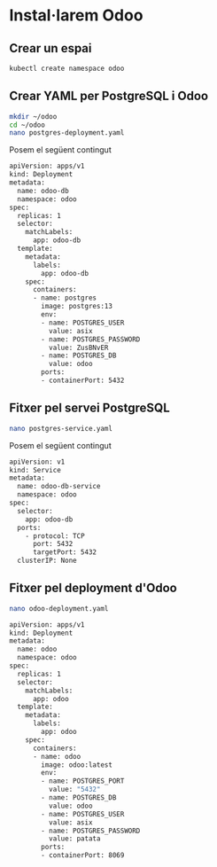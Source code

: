 # Instal·larem Odoo
## Crear un espai
```bash
kubectl create namespace odoo
```
## Crear YAML per PostgreSQL i Odoo

```bash
mkdir ~/odoo
cd ~/odoo
nano postgres-deployment.yaml
```
Posem el següent contingut
```bash
apiVersion: apps/v1
kind: Deployment
metadata:
  name: odoo-db
  namespace: odoo
spec:
  replicas: 1
  selector:
    matchLabels:
      app: odoo-db
  template:
    metadata:
      labels:
        app: odoo-db
    spec:
      containers:
      - name: postgres
        image: postgres:13
        env:
        - name: POSTGRES_USER
          value: asix
        - name: POSTGRES_PASSWORD
          value: ZusBNvER
        - name: POSTGRES_DB
          value: odoo
        ports:
        - containerPort: 5432
```

## Fitxer pel servei PostgreSQL
```bash
nano postgres-service.yaml
```

Posem el següent contingut
```bash
apiVersion: v1
kind: Service
metadata:
  name: odoo-db-service
  namespace: odoo
spec:
  selector:
    app: odoo-db
  ports:
    - protocol: TCP
      port: 5432
      targetPort: 5432
  clusterIP: None
```

## Fitxer pel deployment d'Odoo
```bash
nano odoo-deployment.yaml
```

```bash
apiVersion: apps/v1
kind: Deployment
metadata:
  name: odoo
  namespace: odoo
spec:
  replicas: 1
  selector:
    matchLabels:
      app: odoo
  template:
    metadata:
      labels:
        app: odoo
    spec:
      containers:
      - name: odoo
        image: odoo:latest
        env:
        - name: POSTGRES_PORT
          value: "5432"
        - name: POSTGRES_DB
          value: odoo
        - name: POSTGRES_USER
          value: asix
        - name: POSTGRES_PASSWORD
          value: patata
        ports:
        - containerPort: 8069

```
